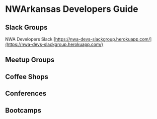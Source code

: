 # NWArkansas Developers Guide

## Slack Groups 
NWA Developers Slack [https://nwa-devs-slackgroup.herokuapp.com/](https://nwa-devs-slackgroup.herokuapp.com/)

## Meetup Groups

## Coffee Shops

## Conferences

## Bootcamps
